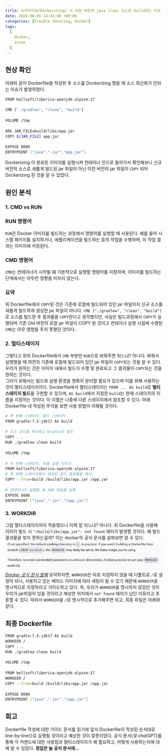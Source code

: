 ```yaml
---
title: 도커라이징(Dockerizing) 시 이전 버전의 java class 소스로 build되는 이슈 해결
date: 2024-06-05 14:43:00 +09:00
categories: [Trouble Shooting, Docker]
tags:
  [
    docker,
    issue
  ]
---
```

## 현상 확인
아래와 같이 Dockerfile을 작성한 후 소스를 Dockerizing 했을 때 소스 최신화가 안되는 이슈가 발생하였다. 
```bash
FROM bellsoft/liberica-openjdk-alpine:17

CMD ["./gradlew", "clean", "build"]

VOLUME /tmp

ARG JAR_FILE=build/libs/app.jar
COPY ${JAR_FILE} app.jar

EXPOSE 8080
ENTRYPOINT ["java","-jar","app.jar"]
```
Dockerizing 이 완료된 이미지를 실행시켜 컨테이너 안으로 들어가서 확인해보니 신규 버전의 소스로 새롭게 빌드된 jar 파일이 아닌 이전 버전의 jar 파일이 `COPY` 되어 Dockerizing 된 것을 알 수 있었다. 

## 원인 분석
### 1. CMD vs RUN
### RUN 명령어
`RUN`은 Docker 이미지를 빌드하는 과정에서 명령어를 실행할 때 사용된다. 예를 들어 시스템 패키지를 설치하거나, 애플리케이션을 빌드하는 등의 작업을 수행하며, 이 작업 결과는 이미지에 저장된다. 
### CMD 명령어
`CMD`는 컨테이너가 시작될 떄 기본적으로 실행할 명령어를 지정하며, 이미지를 빌드하는 단계에서는 아무런 영향을 미치지 않는다. 
### 요약
위 Dockerfile에서 `COPY`된 것은 기존에 로컬에 빌드되어 있던 jar 파일이지 신규 소스를 새롭게 빌드하여 생성한 jar 파일이 아니다. `CMD ["./gradlew", "clean", "build"]` 로 소스를 빌드한 후 결과물을 `COPY`한다고 생각했지만, 사실은 빌드과정에서 `COPY`가 실행되며 기존 Old 버전의 로컬 jar 파일이 COPY 된 것이고 컨테이너 실행 시점에 수행된 `CMD`는 아무 영향을 주지 못했던 것이다. 
### 2. 멀티스테이지
그렇다고 위의 Dockerfile에서 `CMD` 부분만 `RUN`으로 바꿔주면 되느냐? 아니다. 바꿔서 실행했을 때 여전히 기존에 로컬에 빌드되어 있던 jar 파일이 `COPY`되는 것을 알 수 있다.  
우리가 원하는 것은 이미지 내에서 빌드가 수행 및 완료되고 그 결과물이 `COPY`되는 것을 원하는 것이다.  
그러기 위해서는 빌드와 실행 환경을 명확히 분리할 필요가 있으며 이를 위해 사용하는 것이 멀티스테이지이다. 
Dockerfile에서 멀티스테이지는 `FROM ... AS build`로 **멀티스테이지 빌드**를 구현할 수 있으며, `AS build`에서 지정한 `build`는 현재 스테이지의 이름을 지정하는 것이다. 이 이름은 나중에 다른 스테이지에서 참조할 수 있다. 
아래 Dockerfile 내 작성된 주석을 보면 사용 방법이 이해될 것이다. 
```bash
# 첫 번째 스테이지: 빌드 스테이지
FROM gradle:7.5-jdk17 AS build

# 소스 코드를 복사하고 Gradle로 빌드
COPY . .
RUN ./gradlew clean build

VOLUME /tmp

# 두 번째 스테이지: 최종 실행 이미지
FROM bellsoft/liberica-openjdk-alpine:17
# 첫 번째 스테이지에서 생성된 빌드 결과물을 복사
COPY --from=build /build/libs/app.jar /app.jar

# 컨테이너가 실행될 때 JAR 파일을 실행
EXPOSE 8080
ENTRYPOINT ["java","-jar","/app.jar"]
```
### 3. WORKDIR 
그럼 멀티스테이지까지 적용했으니 이제 잘 되느냐? 아니다. 위 Dockerfile을 사용해 이미지 빌드 시 `"/build/libs/app.jar": not found` 에러가 발생할 것이다. 왜 빌드 결과물을 찾지 못하는걸까? 이는 docker의 공식 문서를 살펴보면 알 수 있다. 
![img](/assets/img/blog/blog-2024-06-05.jpg)*[Docker 공식 문서 발췌](https://docs.docker.com/reference/dockerfile/#workdir)*
요약하자면, `WORKDIR`은 따로 지정하지 않을 때 디폴트로 `/`로 설정이 되나, 사용하고 있는 베이스 이미지에 따라 세팅이 될 수 있기 때문에 `WORKDIR`을 명시적으로 지정하라고 가이드하고 있다. 
즉, 우리가 `WORKDIR`을 명시하지 않았던 것이 우리가 jar파일이 있을 것이라고 예상한 위치에서 `not found` 에러가 났던 이유라고 추론할 수 있다. 따라서 `WORKDIR`을 `/`로 명시적으로 추가해주면 되고, 최종 파일은 아래와 같다. 
## 최종 Dockerfile
```bash
FROM gradle:7.5-jdk17 AS build
WORKDIR /
COPY . .
RUN ./gradlew clean build

VOLUME /tmp

FROM bellsoft/liberica-openjdk-alpine:17
WORKDIR /
COPY --from=build /build/libs/app.jar /app.jar

EXPOSE 8080
ENTRYPOINT ["java","-jar","/app.jar"]
```

## 회고
Dockerfile 작성에 대한 가이드 문서를 읽기에 앞서 Dockerfile이 작성된 순서대로 line-by-line으로 실행될 것이라고 예상한 것이 잘못이었다. 공식 문서(*및 chatGPT*)를 통해 각 커맨드에 대한 사용법과 멀티스테이지가 왜 필요하고, 어떻게 사용하는지에 대해 알 수 있었다. **정답은 늘 공식 문서에...**